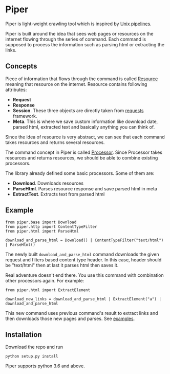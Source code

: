 # Piper

Piper is light-weight crawling tool which is inspired by [Unix pipelines](https://en.wikipedia.org/wiki/Pipeline_(Unix)).

Piper is built around the idea that sees web pages or resources on the internet flowing through the series of command. Each command is supposed to process the information such as parsing html or extracting the links. 

## Concepts

Piece of information that flows through the command is called [Resource](https://github.com/melug/piper/blob/master/piper/base.py#L6) meaning that resource on the internet. Resource contains following attributes:

* **Request**
* **Response**
* **Session**. These three objects are directly taken from [requests](http://docs.python-requests.org/en/master/) framework. 
* **Meta**. This is where we save custom information like download date, parsed html, extracted text and basically anything you can think of.

Since the idea of resource is very abstract, we can see that each command takes resources and returns several resources. 

The command concept in Piper is called [Processor](https://github.com/melug/piper/blob/master/piper/base.py#L9). Since Processor takes resources and returns resources, we should be able to combine existing processors.

The library already defined some basic processors. Some of them are:

* **Download**. Downloads resources
* **ParseHtml**. Parses resource response and save parsed html in meta
* **ExtractText**. Extracts text from parsed html

## Example

    from piper.base import Download
    from piper.http import ContentTypeFilter
    from piper.html import ParseHtml
    
    download_and_parse_html = Download() | ContentTypeFilter("text/html") | ParseHtml()
    
The newly built `download_and_parse_html` command downloads the given request and filters based content type header. In this case, header should be "text/html" then at last it parses html then saves it.

Real adventure doesn't end there. You use this command with combination other processors again. For example:
    
    from piper.html import ExtractElement
    
    download_new_links = download_and_parse_html | ExtractElement("a") | download_and_parse_html

This new command uses previous command's result to extract links and then downloads those new pages and parses. See [examples](https://github.com/melug/piper/tree/master/examples).

## Installation

Download the repo and run

    python setup.py install
    
Piper supports python 3.6 and above.
